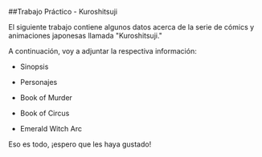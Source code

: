 ##Trabajo Práctico - Kuroshitsuji
<p>
El siguiente trabajo contiene algunos datos acerca de la serie de cómics y animaciones japonesas llamada "Kuroshitsuji."

A continuación, voy a adjuntar la respectiva información:
</p>

<ul>
<li> Sinopsis</li>
</ul>
<ul>
<li> Personajes </li>
</ul>
<ul>
<li>Book of Murder</li>
</ul>
<ul>
<li> Book of Circus </li>
</ul>
<ul>
<li> Emerald Witch Arc </li>
</ul>


Eso es todo, ¡espero que les haya gustado!
